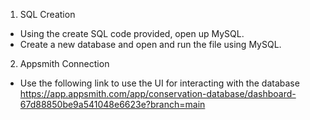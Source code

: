 1. SQL Creation
- Using the create SQL code provided, open up MySQL.
- Create a new database and open and run the file using MySQL.

2. Appsmith Connection
- Use the following link to use the UI for interacting with the database https://app.appsmith.com/app/conservation-database/dashboard-67d88850be9a541048e6623e?branch=main